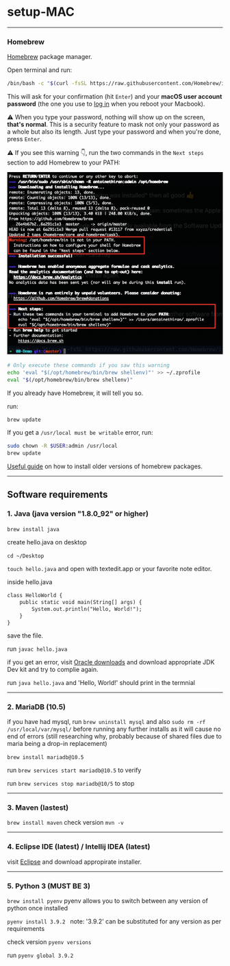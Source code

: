 # setup-MAC
---

### Homebrew



[Homebrew](http://brew.sh/) package manager.

Open terminal and run:

```bash
/bin/bash -c "$(curl -fsSL https://raw.githubusercontent.com/Homebrew/install/HEAD/install.sh)"
```

This will ask for your confirmation (hit `Enter`) and your **macOS user account password** (the one you use to [log in](https://support.apple.com/en-gb/HT202860) when you reboot your Macbook).

:warning: When you type your password, nothing will show up on the screen, **that's normal**. This is a security feature to mask not only your password as a whole but also its length. Just type your password and when you're done, press `Enter`.

:warning: If you see this warning :point_down:, run the two commands in the `Next steps` section to add Homebrew to your PATH:

![macOS Homebrew installation warning](macos_homebrew_warning.png)

```bash
# Only execute these commands if you saw this warning
echo 'eval "$(/opt/homebrew/bin/brew shellenv)"' >> ~/.zprofile
eval "$(/opt/homebrew/bin/brew shellenv)"
```

If you already have Homebrew, it will tell you so.

run:

```bash
brew update
```

If you get a `/usr/local must be writable` error, run:

```bash
sudo chown -R $USER:admin /usr/local
brew update
```

[Useful guide](https://nelson.cloud/how-to-install-older-versions-of-homebrew-packages/) on how to install older versions of homebrew packages.

---

## Software requirements

### 1. Java (java version "1.8.0_92" or higher)

`brew install java`



create hello.java on desktop

`cd ~/Desktop`

`touch hello.java` and open with textedit.app or your favorite note editor.



inside hello.java
```
class HelloWorld {
    public static void main(String[] args) {
        System.out.println("Hello, World!");
    }
}
```
save the file.

run `javac hello.java`

if you get an error, visit [Oracle downloads](https://www.oracle.com/uk/java/technologies/downloads/#java21) and download appropriate JDK Dev kit and try to complie again.

run `java hello.java` and 'Hello, World!' should print in the termnial 

---

### 2. MariaDB (10.5)

if you have had mysql, run `brew uninstall mysql` and also `sudo rm -rf /usr/local/var/mysql/` before running any further installs as it will cause no end of errors (still researching why, probably because of shared files due to maria being a drop-in replacement)

`brew install mariadb@10.5`

run `brew services start mariadb@10.5` to verify

run `brew services stop mariadb@10/5` to stop

---

### 3. Maven (lastest)

`brew install maven`
check version 
`mvn -v`

---

### 4. Eclipse IDE (latest) / Intellij IDEA (latest)

visit [Eclipse](https://www.eclipse.org/downloads/packages/installer) and download appropirate installer. 

---

### 5. Python 3 (MUST BE 3)


`brew install pyenv`
pyenv allows you to switch between any version of python once installed

`pyenv install 3.9.2 `
note: '3.9.2' can be substituted for any version as per requirements

check version
`pyenv versions`

run
`pyenv global 3.9.2`

